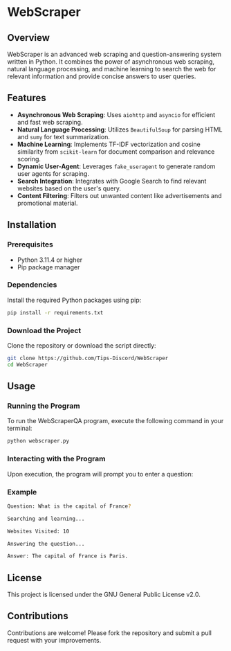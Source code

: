 # WebScraper

## Overview

WebScraper is an advanced web scraping and question-answering system written in Python. It combines the power of asynchronous web scraping, natural language processing, and machine learning to search the web for relevant information and provide concise answers to user queries.

## Features

- **Asynchronous Web Scraping**: Uses `aiohttp` and `asyncio` for efficient and fast web scraping.
- **Natural Language Processing**: Utilizes `BeautifulSoup` for parsing HTML and `sumy` for text summarization.
- **Machine Learning**: Implements TF-IDF vectorization and cosine similarity from `scikit-learn` for document comparison and relevance scoring.
- **Dynamic User-Agent**: Leverages `fake_useragent` to generate random user agents for scraping.
- **Search Integration**: Integrates with Google Search to find relevant websites based on the user's query.
- **Content Filtering**: Filters out unwanted content like advertisements and promotional material.

## Installation

### Prerequisites

- Python 3.11.4 or higher
- Pip package manager

### Dependencies

Install the required Python packages using pip:

```sh
pip install -r requirements.txt
```

### Download the Project

Clone the repository or download the script directly:

```sh
git clone https://github.com/Tips-Discord/WebScraper
cd WebScraper
```

## Usage

### Running the Program

To run the WebScraperQA program, execute the following command in your terminal:

```sh
python webscraper.py
```

### Interacting with the Program

Upon execution, the program will prompt you to enter a question:


### Example

```sh
Question: What is the capital of France?

Searching and learning...

Websites Visited: 10

Answering the question...

Answer: The capital of France is Paris.
```


## License

This project is licensed under the GNU General Public License v2.0.

## Contributions

Contributions are welcome! Please fork the repository and submit a pull request with your improvements.
